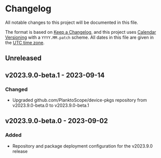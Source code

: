 # Changelog

All notable changes to this project will be documented in this file.

The format is based on [Keep a Changelog](https://keepachangelog.com/en/1.0.0/),
and this project uses [Calendar Versioning](https://calver.org/) with a `YYYY.MM.patch` scheme.
All dates in this file are given in the [UTC time zone](https://en.wikipedia.org/wiki/Coordinated_Universal_Time).

## Unreleased

## v2023.9.0-beta.1 - 2023-09-14

### Changed

- Upgraded github.com/PlanktoScope/device-pkgs repository from v2023.9.0-beta.0 to v2023.9.0-beta.1

## v2023.9.0-beta.0 - 2023-09-02

### Added

- Repository and package deployment configuration for the v2023.9.0 release
